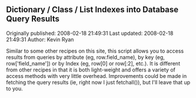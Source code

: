 ## Dictionary / Class / List Indexes into Database Query Results

Originally published: 2008-02-18 21:49:31
Last updated: 2008-02-18 21:49:31
Author: Kevin Ryan

Similar to some other recipes on this site, this script allows you to access results from queries by attribute (eg, row.field_name), by key (eg, row['field_name']) or by Index (eg, row[0] or row[:2], etc.).  It is different from other recipes in that it is both light-weight and offers a variety of access methods with very little overhead.  Improvements could be made in fetching the query results (ie, right now I just fetchall()), but I'll leave that up to you.